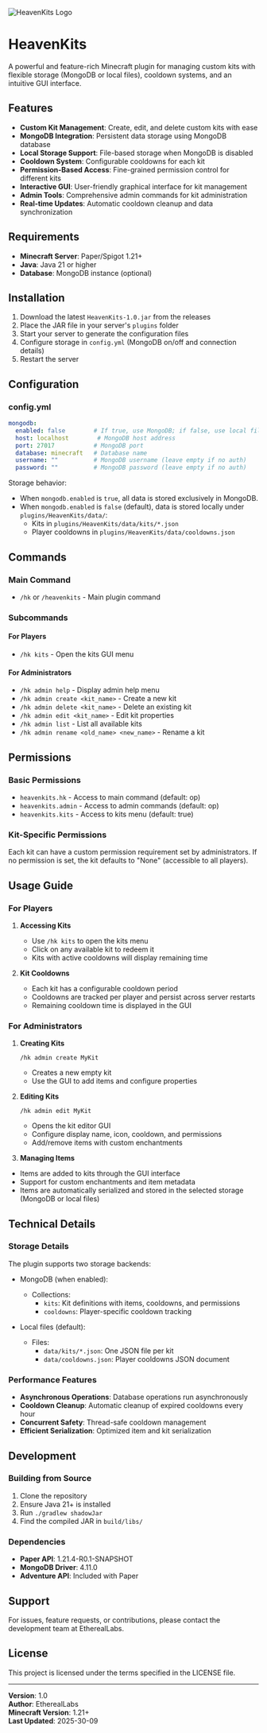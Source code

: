 ![HeavenKits Logo](https://i.imgur.com/DXxOYSH.png)

# HeavenKits

A powerful and feature-rich Minecraft plugin for managing custom kits with flexible storage (MongoDB or local files), cooldown systems, and an intuitive GUI interface.

## Features

- **Custom Kit Management**: Create, edit, and delete custom kits with ease
- **MongoDB Integration**: Persistent data storage using MongoDB database
- **Local Storage Support**: File-based storage when MongoDB is disabled
- **Cooldown System**: Configurable cooldowns for each kit
- **Permission-Based Access**: Fine-grained permission control for different kits
- **Interactive GUI**: User-friendly graphical interface for kit management
- **Admin Tools**: Comprehensive admin commands for kit administration
- **Real-time Updates**: Automatic cooldown cleanup and data synchronization

## Requirements

- **Minecraft Server**: Paper/Spigot 1.21+
- **Java**: Java 21 or higher
- **Database**: MongoDB instance (optional)

## Installation

1. Download the latest `HeavenKits-1.0.jar` from the releases
2. Place the JAR file in your server's `plugins` folder
3. Start your server to generate the configuration files
4. Configure storage in `config.yml` (MongoDB on/off and connection details)
5. Restart the server

## Configuration

### config.yml

```yaml
mongodb:
  enabled: false        # If true, use MongoDB; if false, use local files
  host: localhost        # MongoDB host address
  port: 27017           # MongoDB port
  database: minecraft   # Database name
  username: ""          # MongoDB username (leave empty if no auth)
  password: ""          # MongoDB password (leave empty if no auth)
```

Storage behavior:
- When `mongodb.enabled` is `true`, all data is stored exclusively in MongoDB.
- When `mongodb.enabled` is `false` (default), data is stored locally under `plugins/HeavenKits/data/`:
  - Kits in `plugins/HeavenKits/data/kits/*.json`
  - Player cooldowns in `plugins/HeavenKits/data/cooldowns.json`

## Commands

### Main Command
- `/hk` or `/heavenkits` - Main plugin command

### Subcommands

#### For Players
- `/hk kits` - Open the kits GUI menu

#### For Administrators
- `/hk admin help` - Display admin help menu
- `/hk admin create <kit_name>` - Create a new kit
- `/hk admin delete <kit_name>` - Delete an existing kit
- `/hk admin edit <kit_name>` - Edit kit properties
- `/hk admin list` - List all available kits
- `/hk admin rename <old_name> <new_name>` - Rename a kit

## Permissions

### Basic Permissions
- `heavenkits.hk` - Access to main command (default: op)
- `heavenkits.admin` - Access to admin commands (default: op)
- `heavenkits.kits` - Access to kits menu (default: true)

### Kit-Specific Permissions
Each kit can have a custom permission requirement set by administrators. If no permission is set, the kit defaults to "None" (accessible to all players).

## Usage Guide

### For Players

1. **Accessing Kits**
   - Use `/hk kits` to open the kits menu
   - Click on any available kit to redeem it
   - Kits with active cooldowns will display remaining time

2. **Kit Cooldowns**
   - Each kit has a configurable cooldown period
   - Cooldowns are tracked per player and persist across server restarts
   - Remaining cooldown time is displayed in the GUI

### For Administrators

1. **Creating Kits**
   ```
   /hk admin create MyKit
   ```
   - Creates a new empty kit
   - Use the GUI to add items and configure properties

2. **Editing Kits**
   ```
   /hk admin edit MyKit
   ```
   - Opens the kit editor GUI
   - Configure display name, icon, cooldown, and permissions
   - Add/remove items with custom enchantments

3. **Managing Items**
  - Items are added to kits through the GUI interface
  - Support for custom enchantments and item metadata
  - Items are automatically serialized and stored in the selected storage (MongoDB or local files)

## Technical Details

### Storage Details

The plugin supports two storage backends:

- MongoDB (when enabled):
  - Collections:
    - `kits`: Kit definitions with items, cooldowns, and permissions
    - `cooldowns`: Player-specific cooldown tracking

- Local files (default):
  - Files:
    - `data/kits/*.json`: One JSON file per kit
    - `data/cooldowns.json`: Player cooldowns JSON document

### Performance Features

- **Asynchronous Operations**: Database operations run asynchronously
- **Cooldown Cleanup**: Automatic cleanup of expired cooldowns every hour
- **Concurrent Safety**: Thread-safe cooldown management
- **Efficient Serialization**: Optimized item and kit serialization

## Development

### Building from Source

1. Clone the repository
2. Ensure Java 21+ is installed
3. Run `./gradlew shadowJar`
4. Find the compiled JAR in `build/libs/`

### Dependencies

- **Paper API**: 1.21.4-R0.1-SNAPSHOT
- **MongoDB Driver**: 4.11.0
- **Adventure API**: Included with Paper

## Support

For issues, feature requests, or contributions, please contact the development team at EtherealLabs.

## License

This project is licensed under the terms specified in the LICENSE file.

---

**Version**: 1.0  
**Author**: EtherealLabs  
**Minecraft Version**: 1.21+  
**Last Updated**: 2025-30-09